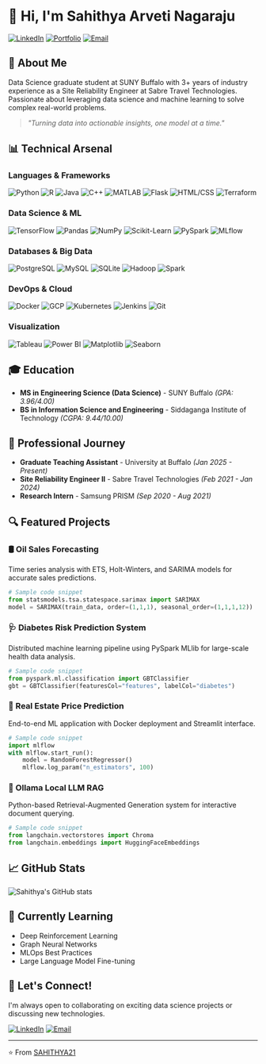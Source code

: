 # 👋 Hi, I'm Sahithya Arveti Nagaraju

[![LinkedIn](https://img.shields.io/badge/LinkedIn-Connect-blue)](https://www.linkedin.com/in/sahithyaarveti/)
[![Portfolio](https://img.shields.io/badge/Portfolio-Visit-green)](https://sahithya21.github.io/sahithya-portfolio/)
[![Email](https://img.shields.io/badge/Email-Contact-red)](mailto:sahithyaarvetinagaraju@gmail.com)

## 🚀 About Me
Data Science graduate student at SUNY Buffalo with 3+ years of industry experience as a Site Reliability Engineer at Sabre Travel Technologies. Passionate about leveraging data science and machine learning to solve complex real-world problems.

> *"Turning data into actionable insights, one model at a time."*

## 📊 Technical Arsenal

### Languages & Frameworks
![Python](https://img.shields.io/badge/-Python-3776AB?style=flat&logo=python&logoColor=white)
![R](https://img.shields.io/badge/-R-276DC3?style=flat&logo=r&logoColor=white)
![Java](https://img.shields.io/badge/-Java-007396?style=flat&logo=java&logoColor=white)
![C++](https://img.shields.io/badge/-C++-00599C?style=flat&logo=c%2B%2B&logoColor=white)
![MATLAB](https://img.shields.io/badge/-MATLAB-0076A8?style=flat&logo=mathworks&logoColor=white)
![Flask](https://img.shields.io/badge/-Flask-000000?style=flat&logo=flask&logoColor=white)
![HTML/CSS](https://img.shields.io/badge/-HTML/CSS-E34F26?style=flat&logo=html5&logoColor=white)
![Terraform](https://img.shields.io/badge/-Terraform-623CE4?style=flat&logo=terraform&logoColor=white)

### Data Science & ML
![TensorFlow](https://img.shields.io/badge/-TensorFlow-FF6F00?style=flat&logo=tensorflow&logoColor=white)
![Pandas](https://img.shields.io/badge/-Pandas-150458?style=flat&logo=pandas&logoColor=white)
![NumPy](https://img.shields.io/badge/-NumPy-013243?style=flat&logo=numpy&logoColor=white)
![Scikit-Learn](https://img.shields.io/badge/-ScikitLearn-F7931E?style=flat&logo=scikit-learn&logoColor=white)
![PySpark](https://img.shields.io/badge/-PySpark-E25A1C?style=flat&logo=apache-spark&logoColor=white)
![MLflow](https://img.shields.io/badge/-MLflow-0194E2?style=flat&logo=mlflow&logoColor=white)

### Databases & Big Data
![PostgreSQL](https://img.shields.io/badge/-PostgreSQL-336791?style=flat&logo=postgresql&logoColor=white)
![MySQL](https://img.shields.io/badge/-MySQL-4479A1?style=flat&logo=mysql&logoColor=white)
![SQLite](https://img.shields.io/badge/-SQLite-003B57?style=flat&logo=sqlite&logoColor=white)
![Hadoop](https://img.shields.io/badge/-Hadoop-66CCFF?style=flat&logo=apache-hadoop&logoColor=black)
![Spark](https://img.shields.io/badge/-Spark-E25A1C?style=flat&logo=apache-spark&logoColor=white)

### DevOps & Cloud
![Docker](https://img.shields.io/badge/-Docker-2496ED?style=flat&logo=docker&logoColor=white)
![GCP](https://img.shields.io/badge/-Google_Cloud-4285F4?style=flat&logo=google-cloud&logoColor=white)
![Kubernetes](https://img.shields.io/badge/-Kubernetes-326CE5?style=flat&logo=kubernetes&logoColor=white)
![Jenkins](https://img.shields.io/badge/-Jenkins-D24939?style=flat&logo=jenkins&logoColor=white)
![Git](https://img.shields.io/badge/-Git-F05032?style=flat&logo=git&logoColor=white)

### Visualization
![Tableau](https://img.shields.io/badge/-Tableau-E97627?style=flat&logo=tableau&logoColor=white)
![Power BI](https://img.shields.io/badge/-Power_BI-F2C811?style=flat&logo=power-bi&logoColor=black)
![Matplotlib](https://img.shields.io/badge/-Matplotlib-11557c?style=flat)
![Seaborn](https://img.shields.io/badge/-Seaborn-3776AB?style=flat)

## 🎓 Education
- **MS in Engineering Science (Data Science)** - SUNY Buffalo *(GPA: 3.96/4.00)*
- **BS in Information Science and Engineering** - Siddaganga Institute of Technology *(CGPA: 9.44/10.00)*

## 💼 Professional Journey
- **Graduate Teaching Assistant** - University at Buffalo *(Jan 2025 - Present)*
- **Site Reliability Engineer II** - Sabre Travel Technologies *(Feb 2021 - Jan 2024)*
- **Research Intern** - Samsung PRISM *(Sep 2020 - Aug 2021)*

## 🔍 Featured Projects

### 🛢️ Oil Sales Forecasting
Time series analysis with ETS, Holt-Winters, and SARIMA models for accurate sales predictions.
```python
# Sample code snippet
from statsmodels.tsa.statespace.sarimax import SARIMAX
model = SARIMAX(train_data, order=(1,1,1), seasonal_order=(1,1,1,12))
```

### 🩺 Diabetes Risk Prediction System
Distributed machine learning pipeline using PySpark MLlib for large-scale health data analysis.
```python
# Sample code snippet
from pyspark.ml.classification import GBTClassifier
gbt = GBTClassifier(featuresCol="features", labelCol="diabetes")
```

### 🏡 Real Estate Price Prediction
End-to-end ML application with Docker deployment and Streamlit interface.
```python
# Sample code snippet
import mlflow
with mlflow.start_run():
    model = RandomForestRegressor()
    mlflow.log_param("n_estimators", 100)
```

### 🤖 Ollama Local LLM RAG
Python-based Retrieval-Augmented Generation system for interactive document querying.
```python
# Sample code snippet
from langchain.vectorstores import Chroma
from langchain.embeddings import HuggingFaceEmbeddings
```

## 📈 GitHub Stats

![Sahithya's GitHub stats](https://github-readme-stats.vercel.app/api?username=SAHITHYA21&show_icons=true&theme=radical)

## 🌱 Currently Learning
- Deep Reinforcement Learning
- Graph Neural Networks
- MLOps Best Practices
- Large Language Model Fine-tuning

## 💬 Let's Connect!
I'm always open to collaborating on exciting data science projects or discussing new technologies.

[![LinkedIn](https://img.shields.io/badge/LinkedIn-Connect-blue)](https://www.linkedin.com/in/sahithya-arveti-nagaraju/)
[![Email](https://img.shields.io/badge/Email-Contact-red)](mailto:sahithyaarvetinagaraju@gmail.com)

---
⭐️ From [SAHITHYA21](https://github.com/SAHITHYA21)
